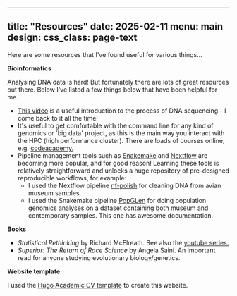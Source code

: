 
---
title: "Resources"
date: 2025-02-11
menu:
  main
design:
  css_class: page-text
---

Here are some resources that I've found useful for various things...

**Bioinformatics**

Analysing DNA data is hard! But fortunately there are lots of great resources out there. Below I've listed a few things below that have been helpful for me.
* [This video](https://www.youtube.com/watch?v=fCd6B5HRaZ8) is a useful introduction to the process of DNA sequencing - I come back to it all the time!
* It's useful to get comfortable with the command line for any kind of genomics or 'big data' project, as this is the main way you interact with the HPC (high performance cluster). There are loads of courses online, e.g. [codeacademy.](https://www.codecademy.com/learn/learn-the-command-line)
* Pipeline management tools such as [Snakemake](https://snakemake.github.io/) and [Nextflow](https://www.nextflow.io/) are becoming more popular, and for good reason! Learning these tools is relatively straightforward and unlocks a huge repository of pre-designed reproducible workflows, for example:
  * I used the Nextflow pipeline [nf-polish](https://github.com/MozesBlom/nf-polish) for cleaning DNA from avian museum samples.
  * I used the Snakemake pipeline [PopGLen](https://github.com/zjnolen/PopGLen/tree/master/config) for doing population genomics analyses on a dataset containing both museum and contemporary samples. This one has awesome documentation.

**Books**

* *Statistical Rethinking* by Richard McElreath.
  See also the [youtube series.](https://www.youtube.com/watch?v=FdnMWdICdRs)
* *Superior: The Return of Race Science* by Angela Saini.
  An important read for anyone studying evolutionary biology/genetics.

**Website template**

I used the [Hugo Academic CV template](https://docs.hugoblox.com/tutorial/resume/) to create this website.